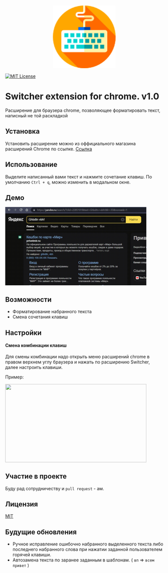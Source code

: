 
<p align="center">
    <img width="200" height="200" src="https://raw.githubusercontent.com/kir1l/Switcher/main/icons/icon128x128.png">
</p>



[![MIT License](https://img.shields.io/badge/License-MIT-green.svg)](https://github.com/kir1l/Switcher/blob/main/LICENSE)

# Switcher extension for chrome. v1.0

Расширение для браузера chrome, позволяющее форматировать текст, написный не той раскладкой




## Установка

Установить расширение можно из оффициального магазина расширений Chrome по ссылке. [Ссылка](https://chrome.google.com/webstore/category/extensions?hl=en-US)
    
## Использование

Выделите написанный вами текст и нажмите сочетание клавиш. По умолчанию `Ctrl + q`, можно изменить в модальном окне.

## Демо

<img src="https://github.com/kir1l/Switcher/blob/main/assets/2023-01-16-00-08-09.gif" width="450" height="250" />


## Возможности

- Форматирование набранного текста
- Смена сочетания клавиш


## Настройки

#### Смена комбинации клавиш

Для смены комбинации надо открыть меню расширений chrome в правом верхнем углу браузера и нажать по расширению Switcher, далее настроить клавиши.

Пример:

<img src="https://github.com/kir1l/Switcher/blob/main/assets/2023-01-16%2000-25-35.gif" width="450" height="250" />


## Участие в проекте

Буду рад сотрудничеству и `pull request` - ам.



## Лицензия

[MIT](https://github.com/kir1l/Switcher/blob/main/LICENSE)


## Будущие обновления

- Ручное исправление ошибочно набранного выделенного текста либо последнего набранного слова при нажатии заданной пользователем горячей клавиши.
- Автозамена текста по заранее заданным в шаблонам. ( `вп` => `всем привет` )

